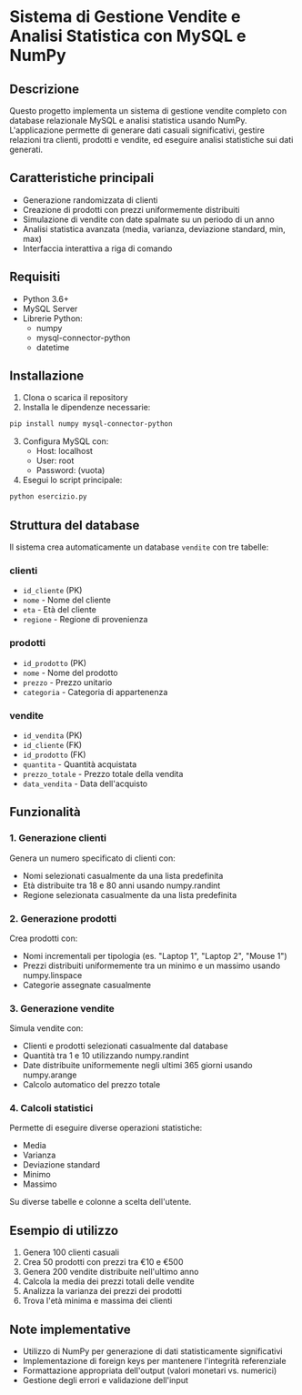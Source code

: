 # Sistema di Gestione Vendite e Analisi Statistica con MySQL e NumPy

## Descrizione
Questo progetto implementa un sistema di gestione vendite completo con database relazionale MySQL e analisi statistica usando NumPy. L'applicazione permette di generare dati casuali significativi, gestire relazioni tra clienti, prodotti e vendite, ed eseguire analisi statistiche sui dati generati.

## Caratteristiche principali
- Generazione randomizzata di clienti
- Creazione di prodotti con prezzi uniformemente distribuiti
- Simulazione di vendite con date spalmate su un periodo di un anno
- Analisi statistica avanzata (media, varianza, deviazione standard, min, max)
- Interfaccia interattiva a riga di comando

## Requisiti
- Python 3.6+
- MySQL Server
- Librerie Python:
  - numpy
  - mysql-connector-python
  - datetime

## Installazione
1. Clona o scarica il repository
2. Installa le dipendenze necessarie:
```bash
pip install numpy mysql-connector-python
```
3. Configura MySQL con:
   - Host: localhost
   - User: root
   - Password: (vuota)
4. Esegui lo script principale:
```bash
python esercizio.py
```

## Struttura del database
Il sistema crea automaticamente un database `vendite` con tre tabelle:

### clienti
- `id_cliente` (PK)
- `nome` - Nome del cliente
- `eta` - Età del cliente
- `regione` - Regione di provenienza

### prodotti
- `id_prodotto` (PK)
- `nome` - Nome del prodotto
- `prezzo` - Prezzo unitario
- `categoria` - Categoria di appartenenza

### vendite
- `id_vendita` (PK)
- `id_cliente` (FK)
- `id_prodotto` (FK)
- `quantita` - Quantità acquistata
- `prezzo_totale` - Prezzo totale della vendita
- `data_vendita` - Data dell'acquisto

## Funzionalità

### 1. Generazione clienti
Genera un numero specificato di clienti con:
- Nomi selezionati casualmente da una lista predefinita
- Età distribuite tra 18 e 80 anni usando numpy.randint
- Regione selezionata casualmente da una lista predefinita

### 2. Generazione prodotti
Crea prodotti con:
- Nomi incrementali per tipologia (es. "Laptop 1", "Laptop 2", "Mouse 1")
- Prezzi distribuiti uniformemente tra un minimo e un massimo usando numpy.linspace
- Categorie assegnate casualmente

### 3. Generazione vendite
Simula vendite con:
- Clienti e prodotti selezionati casualmente dal database
- Quantità tra 1 e 10 utilizzando numpy.randint
- Date distribuite uniformemente negli ultimi 365 giorni usando numpy.arange
- Calcolo automatico del prezzo totale

### 4. Calcoli statistici
Permette di eseguire diverse operazioni statistiche:
- Media
- Varianza
- Deviazione standard
- Minimo
- Massimo

Su diverse tabelle e colonne a scelta dell'utente.

## Esempio di utilizzo
1. Genera 100 clienti casuali
2. Crea 50 prodotti con prezzi tra €10 e €500
3. Genera 200 vendite distribuite nell'ultimo anno
4. Calcola la media dei prezzi totali delle vendite
5. Analizza la varianza dei prezzi dei prodotti
6. Trova l'età minima e massima dei clienti

## Note implementative
- Utilizzo di NumPy per generazione di dati statisticamente significativi
- Implementazione di foreign keys per mantenere l'integrità referenziale
- Formattazione appropriata dell'output (valori monetari vs. numerici)
- Gestione degli errori e validazione dell'input


